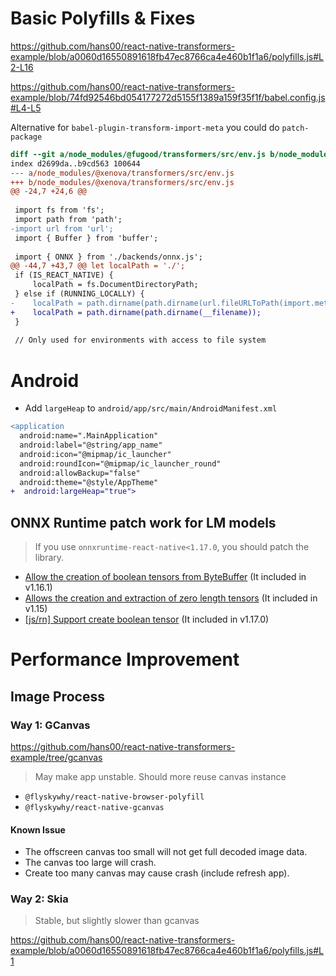 # Basic Polyfills & Fixes

https://github.com/hans00/react-native-transformers-example/blob/a0060d16550891618fb47ec8766ca4e460b1f1a6/polyfills.js#L2-L16

https://github.com/hans00/react-native-transformers-example/blob/74fd92546bd054177272d5155f1389a159f35f1f/babel.config.js#L4-L5

Alternative for `babel-plugin-transform-import-meta` you could do `patch-package`

```diff
diff --git a/node_modules/@fugood/transformers/src/env.js b/node_modules/@fugood/transformers/src/env.js
index d2699da..b9cd563 100644
--- a/node_modules/@xenova/transformers/src/env.js
+++ b/node_modules/@xenova/transformers/src/env.js
@@ -24,7 +24,6 @@
 
 import fs from 'fs';
 import path from 'path';
-import url from 'url';
 import { Buffer } from 'buffer';
 
 import { ONNX } from './backends/onnx.js';
@@ -44,7 +43,7 @@ let localPath = './';
 if (IS_REACT_NATIVE) {
     localPath = fs.DocumentDirectoryPath;
 } else if (RUNNING_LOCALLY) {
-    localPath = path.dirname(path.dirname(url.fileURLToPath(import.meta.url)));
+    localPath = path.dirname(path.dirname(__filename));
 }
 
 // Only used for environments with access to file system
```

# Android

- Add `largeHeap` to `android/app/src/main/AndroidManifest.xml`

```diff
<application
  android:name=".MainApplication"
  android:label="@string/app_name"
  android:icon="@mipmap/ic_launcher"
  android:roundIcon="@mipmap/ic_launcher_round"
  android:allowBackup="false"
  android:theme="@style/AppTheme"
+  android:largeHeap="true">
```

## ONNX Runtime patch work for LM models

> If you use `onnxruntime-react-native<1.17.0`, you should patch the library.

- [Allow the creation of boolean tensors from ByteBuffer](https://github.com/microsoft/onnxruntime/pull/15556) (It included in v1.16.1)
- [Allows the creation and extraction of zero length tensors](https://github.com/microsoft/onnxruntime/pull/15116) (It included in v1.15)
- [[js/rn] Support create boolean tensor](https://github.com/microsoft/onnxruntime/pull/17052) (It included in v1.17.0)

# Performance Improvement

## Image Process

### Way 1: GCanvas

https://github.com/hans00/react-native-transformers-example/tree/gcanvas

> May make app unstable.
> Should more reuse canvas instance

- `@flyskywhy/react-native-browser-polyfill`
- `@flyskywhy/react-native-gcanvas`

#### Known Issue

- The offscreen canvas too small will not get full decoded image data.
- The canvas too large will crash.
- Create too many canvas may cause crash (include refresh app).

### Way 2: Skia

> Stable, but slightly slower than gcanvas

https://github.com/hans00/react-native-transformers-example/blob/a0060d16550891618fb47ec8766ca4e460b1f1a6/polyfills.js#L1
